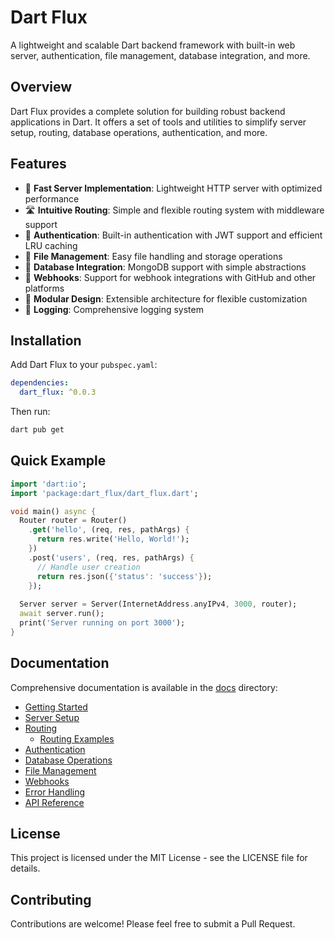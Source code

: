 # Dart Flux

A lightweight and scalable Dart backend framework with built-in web server, authentication, file management, database integration, and more.

## Overview

Dart Flux provides a complete solution for building robust backend applications in Dart. It offers a set of tools and utilities to simplify server setup, routing, database operations, authentication, and more.

## Features

- 🚀 **Fast Server Implementation**: Lightweight HTTP server with optimized performance
- 🛣️ **Intuitive Routing**: Simple and flexible routing system with middleware support
- 🔐 **Authentication**: Built-in authentication with JWT support and efficient LRU caching
- 📁 **File Management**: Easy file handling and storage operations
- 💾 **Database Integration**: MongoDB support with simple abstractions
- 🔄 **Webhooks**: Support for webhook integrations with GitHub and other platforms
- 🧩 **Modular Design**: Extensible architecture for flexible customization
- 📝 **Logging**: Comprehensive logging system

## Installation

Add Dart Flux to your `pubspec.yaml`:

```yaml
dependencies:
  dart_flux: ^0.0.3
```

Then run:

```bash
dart pub get
```

## Quick Example

```dart
import 'dart:io';
import 'package:dart_flux/dart_flux.dart';

void main() async {
  Router router = Router()
    .get('hello', (req, res, pathArgs) {
      return res.write('Hello, World!');
    })
    .post('users', (req, res, pathArgs) {
      // Handle user creation
      return res.json({'status': 'success'});
    });
  
  Server server = Server(InternetAddress.anyIPv4, 3000, router);
  await server.run();
  print('Server running on port 3000');
}
```

## Documentation

Comprehensive documentation is available in the [docs](docs/README.md) directory:

- [Getting Started](docs/getting-started.md)
- [Server Setup](docs/server-setup.md)
- [Routing](docs/routing.md)
  - [Routing Examples](docs/routing_examples.md)
- [Authentication](docs/authentication.md)
- [Database Operations](docs/database.md)
- [File Management](docs/file-management.md)
- [Webhooks](docs/webhooks.md)
- [Error Handling](docs/error-handling.md)
- [API Reference](docs/api-reference.md)

## License

This project is licensed under the MIT License - see the LICENSE file for details.

## Contributing

Contributions are welcome! Please feel free to submit a Pull Request.